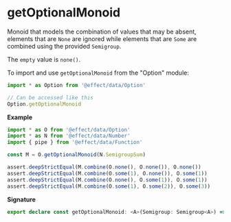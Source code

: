 # getOptionalMonoid

Monoid that models the combination of values that may be absent, elements that are `None` are ignored
while elements that are `Some` are combined using the provided `Semigroup`.

The `empty` value is `none()`.

To import and use `getOptionalMonoid` from the "Option" module:

```ts
import * as Option from '@effect/data/Option'

// Can be accessed like this
Option.getOptionalMonoid
```

**Example**

```ts
import * as O from '@effect/data/Option'
import * as N from '@effect/data/Number'
import { pipe } from '@effect/data/Function'

const M = O.getOptionalMonoid(N.SemigroupSum)

assert.deepStrictEqual(M.combine(O.none(), O.none()), O.none())
assert.deepStrictEqual(M.combine(O.some(1), O.none()), O.some(1))
assert.deepStrictEqual(M.combine(O.none(), O.some(1)), O.some(1))
assert.deepStrictEqual(M.combine(O.some(1), O.some(2)), O.some(3))
```

**Signature**

```ts
export declare const getOptionalMonoid: <A>(Semigroup: Semigroup<A>) => Monoid<Option<A>>
```
